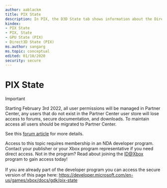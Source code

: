 ```yaml
---
author: aablackm
title: PIX State
description: In PIX, the D3D State tab shows information about the Direct3D state for each draw call. The GPU State tab shows information about the general GPU state.
kindex:
- PIX State
- PIX, State
- GPU State (PIX)
- Direct3D State (PIX)
ms.author: sangarg
ms.topic: conceptual
edited: 01/10/2020
security: secure
---
```


# PIX State
> [!IMPORTANT]
> Starting February 3rd 2022, all user permissions will be managed in Partner Center, any users that do not exist in the Partner Center user store will lose access to forums, secure documentation, and downloads. To maintain access all users should be migrated to Partner Center. <p></p>See this <a href="https://forums.xboxlive.com/articles/132187/breaking-change-user-access-for-forums-secure-docu.html">forum article</a> for more details.  

 Access to this topic requires membership in an NDA developer program. Contact your publisher or your Xbox program representative if you need direct access. Not in the program? Read about joining the <a href="https://www.xbox.com/Developers/id">ID@Xbox</a> program to gain access today!  <br/><br/>If you are already part of the developer program you can access the secure version of this page here: <a target="_blank" href="https://developer.microsoft.com/en-us/games/xbox/docs/gdk/pix-state">https://developer.microsoft.com/en-us/games/xbox/docs/gdk/pix-state</a>